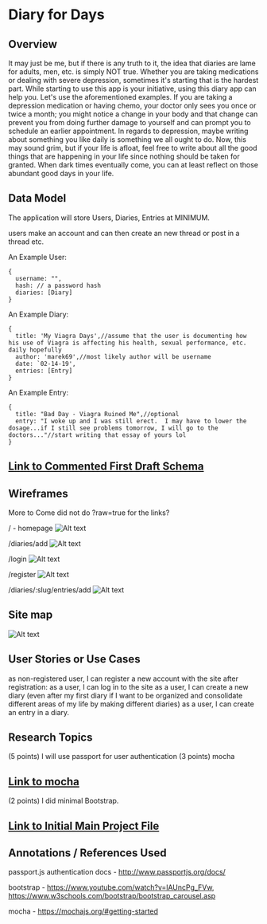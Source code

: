 # Diary for Days
## Overview

It may just be me, but if there is any truth to it, the idea that diaries are lame for adults, men, etc. is simply NOT true.  Whether you are taking medications or dealing with severe depression, sometimes it's starting that is the hardest part.  While starting to use this app is your initiative, using this diary app can help you.  Let's use the aforementioned examples.  If you are taking a depression medication or having chemo, your doctor only sees you once or twice a month; you might notice a change in your body and that change can prevent you from doing further damage to yourself and can prompt you to schedule an earlier appointment.  In regards to depression, maybe writing about something you like daily is something we all ought to do.  Now, this may sound grim, but if your life is afloat, feel free to write about all the good things that are happening in your life since nothing should be taken for granted.  When dark times eventually come, you can at least reflect on those abundant good days in your life.   

## Data Model


The application will store Users, Diaries, Entries at MINIMUM.

users make an account and can then create an new thread or post in a thread etc.

An Example User:
```
{
  username: "",
  hash: // a password hash
  diaries: [Diary]
}
```

An Example Diary:
```
{
  title: 'My Viagra Days',//assume that the user is documenting how his use of Viagra is affecting his health, sexual performance, etc. daily hopefully 
  author: 'marek69',//most likely author will be username
  date: `02-14-19',
  entries: [Entry]
}
```

An Example Entry:
```
{
  title: "Bad Day - Viagra Ruined Me",//optional
  entry: "I woke up and I was still erect.  I may have to lower the dosage...if I still see problems tomorrow, I will go to the doctors..."//start writing that essay of yours lol
}
```

## [Link to Commented First Draft Schema](https://github.com/StanimalTheMan/StanimalTheMan-final-project/blob/master/db.js)


## Wireframes
More to Come
did not do ?raw=true for the links?

/ - homepage
![Alt text](/documentation/home.jpeg "Optional Title")

/diaries/add
![Alt text](/documentation/creatediaryonceloggedin.jpeg "Optional Title")

/login
![Alt text](/documentation/login.jpeg "Optional Title")

/register
![Alt text](/documentation/registerforfirsttime.jpeg "Optional Title")

/diaries/:slug/entries/add
![Alt text](/documentation/postentryunderdiary.jpeg "Optional Title")

## Site map
![Alt text](/documentation/sitemap.jpg "Optional Title")

## User Stories or Use Cases
as non-registered user, I can register a new account with the site
after registration:
as a user, I can log in to the site
as a user, I can create a new diary (even after my first diary if I want to be organized and consolidate different areas of my life by making different diaries)
as a user, I can create an entry in a diary.



## Research Topics
(5 points) I will use passport for user authentication
(3 points) mocha
## [Link to mocha](https://github.com/StanimalTheMan/StanimalTheMan-final-project/blob/master/test/test.js)
(2 points) I did minimal Bootstrap.

## [Link to Initial Main Project File](https://github.com/StanimalTheMan/StanimalTheMan-final-project/blob/master/app.js)

## Annotations / References Used
passport.js authentication docs - http://www.passportjs.org/docs/

bootstrap - https://www.youtube.com/watch?v=lAUncPg_FVw, https://www.w3schools.com/bootstrap/bootstrap_carousel.asp

mocha - https://mochajs.org/#getting-started


